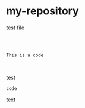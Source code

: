 # my-repository

test file

<pre>

<code>

This is a code

</code>
</pre>

test

    code
    
text
